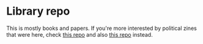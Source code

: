# Library repo

This is mostly books and papers. If you're more interested by political zines
that were here, check [this repo](https://0xacab.org/pagenoire/zines) and also
[this repo](https://0xacab.org/sabordage/zines) instead.
